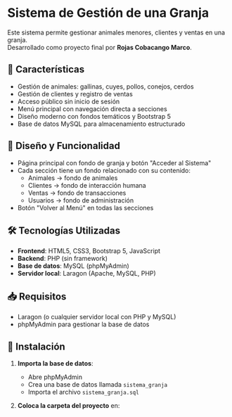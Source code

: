 # Sistema de Gestión de una Granja

Este sistema permite gestionar animales menores, clientes y ventas en una granja.  
Desarrollado como proyecto final por **Rojas Cobacango Marco**.

## 🌾 Características

- Gestión de animales: gallinas, cuyes, pollos, conejos, cerdos
- Gestión de clientes y registro de ventas
- Acceso público sin inicio de sesión
- Menú principal con navegación directa a secciones
- Diseño moderno con fondos temáticos y Bootstrap 5
- Base de datos MySQL para almacenamiento estructurado

## 🎨 Diseño y Funcionalidad

- Página principal con fondo de granja y botón "Acceder al Sistema"
- Cada sección tiene un fondo relacionado con su contenido:
  - Animales → fondo de animales
  - Clientes → fondo de interacción humana
  - Ventas → fondo de transacciones
  - Usuarios → fondo de administración
- Botón "Volver al Menú" en todas las secciones

## 🛠️ Tecnologías Utilizadas

- **Frontend**: HTML5, CSS3, Bootstrap 5, JavaScript
- **Backend**: PHP (sin framework)
- **Base de datos**: MySQL (phpMyAdmin)
- **Servidor local**: Laragon (Apache, MySQL, PHP)

## 📥 Requisitos

- Laragon (o cualquier servidor local con PHP y MySQL)
- phpMyAdmin para gestionar la base de datos

## 🚀 Instalación

1. **Importa la base de datos**:
   - Abre phpMyAdmin
   - Crea una base de datos llamada `sistema_granja`
   - Importa el archivo `sistema_granja.sql`

2. **Coloca la carpeta del proyecto** en:
